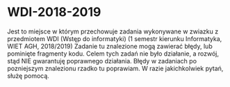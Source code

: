 # WDI-2018-2019
Jest to miejsce w którym przechowuje zadania wykonywane w zwiazku z przedmiotem WDI (Wstęp do informatyki)
(1 semestr kierunku Informatyka, WIET AGH, 2018/2019)
Zadanie tu znalezione mogą zawierać błędy, lub pominięte fragmenty kodu. Celem tych zadań nie było działanie, a rozwój, stąd NIE gwarantuję poprawnego działania. Błędy w zadaniach po pozniejszym znalezionu rzadko tu poprawiam.
W razie jakichkolwiek pytań, służę pomocą.
